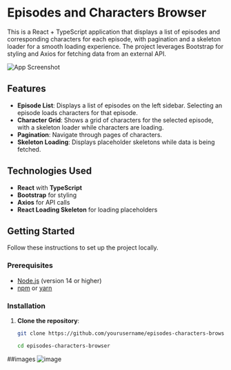 # Episodes and Characters Browser

This is a React + TypeScript application that displays a list of episodes and corresponding characters for each episode, with pagination and a skeleton loader for a smooth loading experience. The project leverages Bootstrap for styling and Axios for fetching data from an external API.

![App Screenshot](./path-to-your-screenshot.png)

## Features

- **Episode List**: Displays a list of episodes on the left sidebar. Selecting an episode loads characters for that episode.
- **Character Grid**: Shows a grid of characters for the selected episode, with a skeleton loader while characters are loading.
- **Pagination**: Navigate through pages of characters.
- **Skeleton Loading**: Displays placeholder skeletons while data is being fetched.

## Technologies Used

- **React** with **TypeScript**
- **Bootstrap** for styling
- **Axios** for API calls
- **React Loading Skeleton** for loading placeholders

## Getting Started

Follow these instructions to set up the project locally.

### Prerequisites

- [Node.js](https://nodejs.org/en/download/) (version 14 or higher)
- [npm](https://www.npmjs.com/) or [yarn](https://yarnpkg.com/)

### Installation

1. **Clone the repository**:

   ```bash
   git clone https://github.com/yourusername/episodes-characters-browser.git
   
   cd episodes-characters-browser
##images
![image](https://github.com/user-attachments/assets/0cbf6395-25ef-4101-81b4-5588a15eada5)


